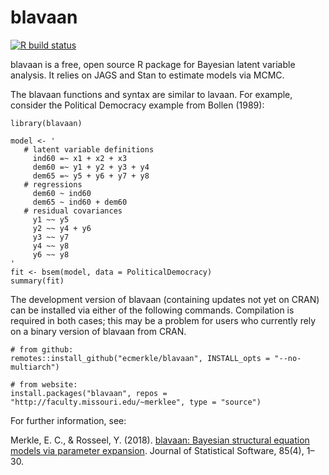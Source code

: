 # blavaan

<!-- badges: start -->
[![R build status](https://github.com/ecmerkle/blavaan/workflows/R-CMD-check/badge.svg)](https://github.com/ecmerkle/blavaan/actions)
<!-- badges: end -->

blavaan is a free, open source R package for Bayesian latent variable analysis.  It relies on JAGS and Stan to estimate models via MCMC.

The blavaan functions and syntax are similar to lavaan. For example, consider the Political Democracy example from Bollen (1989):

```
library(blavaan)

model <- '
   # latent variable definitions
     ind60 =~ x1 + x2 + x3
     dem60 =~ y1 + y2 + y3 + y4
     dem65 =~ y5 + y6 + y7 + y8
   # regressions
     dem60 ~ ind60
     dem65 ~ ind60 + dem60
   # residual covariances
     y1 ~~ y5
     y2 ~~ y4 + y6
     y3 ~~ y7
     y4 ~~ y8
     y6 ~~ y8
'
fit <- bsem(model, data = PoliticalDemocracy)
summary(fit)
```

The development version of blavaan (containing updates not yet on CRAN) can be installed via either of the following commands. Compilation is required in both cases; this may be a problem for users who currently rely on a binary version of blavaan from CRAN.

```
# from github:
remotes::install_github("ecmerkle/blavaan", INSTALL_opts = "--no-multiarch")

# from website:
install.packages("blavaan", repos = "http://faculty.missouri.edu/~merklee", type = "source")
```

For further information, see:

Merkle, E. C., & Rosseel, Y. (2018). [blavaan: Bayesian structural equation models via parameter expansion](https://doi.org/10.18637/jss.v085.i04). Journal of Statistical Software, 85(4), 1–30.
